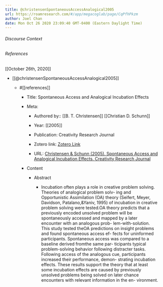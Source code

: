 ```yaml
---
title: @christensenSpontaneousAccessAnalogical2005
url: https://roamresearch.com/#/app/megacoglab/page/CqPfhPkzm
author: Joel Chan
date: Mon Oct 26 2020 23:09:40 GMT-0400 (Eastern Daylight Time)
---
```




###### Discourse Context



###### References

[[October 26th, 2020]]

- [[@christensenSpontaneousAccessAnalogical2005]]

    - #[[references]]

        - Title: Spontaneous Access and Analogical Incubation Effects

        - Meta:

            - Authored by:: [[B. T. Christensen]] [[Christian D. Schunn]]

            - Year: [[2005]]

            - Publication: Creativity Research Journal

            - Zotero link: [Zotero Link](zotero://select/items/1_FWFSDND8)

            - URL: [Christensen & Schunn (2005). Spontaneous Access and Analogical Incubation Effects. Creativity Research Journal](undefined)

        - Content

            - Abstract

                - Incubation often plays a role in creative problem solving. Theories of analogical problem solv- ing and Opportunistic Assimilation (OA) theory (Seifert, Meyer, Davidson, Patalano,&Yaniv, 1995) of incubation in creative problem solving were tested.OA theory predicts that a previously encoded unsolved problem will be spontaneously accessed and mapped by a later encounter with an analogous prob- lem-with-solution. This study tested theOA predictions on insight problems and found spontaneous access ef- fects for uninformed participants. Spontaneous access was compared to a baseline derived fromthe same par- ticipants typical problem-solving behavior following distracter tasks. Following access of the analogous cue, participants increased their performance, demon- strating incubation effects. These results support the theory that at least some incubation effects are caused by previously unsolved problems being solved on later chance encounters with relevant information in the en- vironment.
